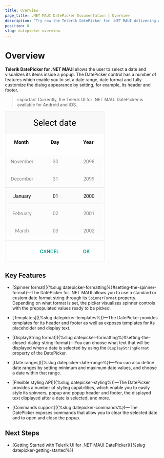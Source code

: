 ```yaml
---
title: Overview
page_title: .NET MAUI DatePicker Documentation | Overview
description: "Try now the Telerik DatePicker for .NET MAUI delivering a set of options for selecting dates."
position: 0
slug: datepicker-overview
---
```


# Overview

**Telerik DatePicker for .NET MAUI** allows the user to select a date and visualizes its items inside a popup. The DatePicker control has a number of features which enable you to set a date range, date format and fully customize the dialog appearance by setting, for example, its header and footer.  

>important Currently, the Telerik UI for .NET MAUI DatePicker is available for Android and iOS.

![DateTime Picker Overview](images/date_picker_overview.png)

## Key Features

* [Spinner format]({%slug datepicker-formatting%}#setting-the-spinner-format)&mdash;The DatePicker for .NET MAUI allows you to use a standard or custom date format string through its `SpinnerFormat` property. Depending on what format is set, the picker visualizes spinner controls with the prepopulated values ready to be picked.

* [Templates]({%slug datepicker-templates%})&mdash;The DatePicker provides templates for its header and footer as well as exposes templates for its placeholder and display text.

* [DisplayString format]({%slug datepicker-formatting%}#setting-the-closed-dialog-string-format)&mdash;You can choose what text that will be displayed when a date is selected by using the `DisplayStringFormat` property of the DatePicker.

* [Date ranges]({%slug datepicker-date-range%})&mdash;You can also define date ranges by setting minimum and maximum date values, and choose a date within that range.

* [Flexible styling API]({%slug datepicker-styling%})&mdash;The DatePicker provides a number of styling capabilities, which enable you to easily style its spinners, popup and popup header and footer, the displayed text displayed after a date is selected, and more.

* [Commands support]({%slug datepicker-commands%})&mdash;The DatePicker exposes commands that allow you to clear the selected date and to open and close the popup.

## Next Steps

- [Getting Started with Telerik UI for .NET MAUI DatePicker]({%slug datepicker-getting-started%})
